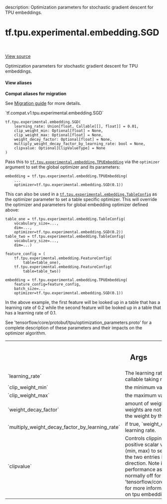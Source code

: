 description: Optimization parameters for stochastic gradient descent for TPU embeddings.

<div itemscope itemtype="http://developers.google.com/ReferenceObject">
<meta itemprop="name" content="tf.tpu.experimental.embedding.SGD" />
<meta itemprop="path" content="Stable" />
<meta itemprop="property" content="__init__"/>
</div>

# tf.tpu.experimental.embedding.SGD

<!-- Insert buttons and diff -->

<table class="tfo-notebook-buttons tfo-api nocontent" align="left">

</table>

<a target="_blank" href="/code/stable/tensorflow/python/tpu/tpu_embedding_v2_utils.py">View source</a>



Optimization parameters for stochastic gradient descent for TPU embeddings.

<section class="expandable">
  <h4 class="showalways">View aliases</h4>
  <p>
<b>Compat aliases for migration</b>
<p>See
<a href="https://www.tensorflow.org/guide/migrate">Migration guide</a> for
more details.</p>
<p>`tf.compat.v1.tpu.experimental.embedding.SGD`</p>
</p>
</section>

<pre class="devsite-click-to-copy prettyprint lang-py tfo-signature-link">
<code>tf.tpu.experimental.embedding.SGD(
    learning_rate: Union[float, Callable[[], float]] = 0.01,
    clip_weight_min: Optional[float] = None,
    clip_weight_max: Optional[float] = None,
    weight_decay_factor: Optional[float] = None,
    multiply_weight_decay_factor_by_learning_rate: bool = None,
    clipvalue: Optional[ClipValueType] = None
)
</code></pre>



<!-- Placeholder for "Used in" -->

Pass this to <a href="../../../../tf/tpu/experimental/embedding/TPUEmbedding.md"><code>tf.tpu.experimental.embedding.TPUEmbedding</code></a> via the `optimizer`
argument to set the global optimizer and its parameters:

```
embedding = tf.tpu.experimental.embedding.TPUEmbedding(
    ...
    optimizer=tf.tpu.experimental.embedding.SGD(0.1))
```

This can also be used in a <a href="../../../../tf/tpu/experimental/embedding/TableConfig.md"><code>tf.tpu.experimental.embedding.TableConfig</code></a> as the
optimizer parameter to set a table specific optimizer. This will override the
optimizer and parameters for global embedding optimizer defined above:

```
table_one = tf.tpu.experimental.embedding.TableConfig(
    vocabulary_size=...,
    dim=...,
    optimizer=tf.tpu.experimental.embedding.SGD(0.2))
table_two = tf.tpu.experimental.embedding.TableConfig(
    vocabulary_size=...,
    dim=...)

feature_config = (
    tf.tpu.experimental.embedding.FeatureConfig(
        table=table_one),
    tf.tpu.experimental.embedding.FeatureConfig(
        table=table_two))

embedding = tf.tpu.experimental.embedding.TPUEmbedding(
    feature_config=feature_config,
    batch_size=...
    optimizer=tf.tpu.experimental.embedding.SGD(0.1))
```

In the above example, the first feature will be looked up in a table that has
a learning rate of 0.2 while the second feature will be looked up in a table
that has a learning rate of 0.1.

See 'tensorflow/core/protobuf/tpu/optimization_parameters.proto' for a
complete description of these parameters and their impacts on the optimizer
algorithm.

<!-- Tabular view -->
 <table class="responsive fixed orange">
<colgroup><col width="214px"><col></colgroup>
<tr><th colspan="2"><h2 class="add-link">Args</h2></th></tr>

<tr>
<td>
`learning_rate`
</td>
<td>
The learning rate. It should be a floating point value or a
callable taking no arguments for a dynamic learning rate.
</td>
</tr><tr>
<td>
`clip_weight_min`
</td>
<td>
the minimum value to clip by; None means -infinity.
</td>
</tr><tr>
<td>
`clip_weight_max`
</td>
<td>
the maximum value to clip by; None means +infinity.
</td>
</tr><tr>
<td>
`weight_decay_factor`
</td>
<td>
amount of weight decay to apply; None means that the
weights are not decayed. Weights are decayed by multiplying the weight
by this factor each step.
</td>
</tr><tr>
<td>
`multiply_weight_decay_factor_by_learning_rate`
</td>
<td>
if true,
`weight_decay_factor` is multiplied by the current learning rate.
</td>
</tr><tr>
<td>
`clipvalue`
</td>
<td>
Controls clipping of the gradient. Set to either a single
positive scalar value to get clipping or a tiple of scalar values (min,
max) to set a separate maximum or minimum. If one of the two entries is
None, then there will be no clipping that direction. Note if this is
set, you may see a decrease in performance as  gradient accumulation
will be enabled (it is normally off for SGD as it has no affect on
accuracy). See
'tensorflow/core/protobuf/tpu/optimization_parameters.proto' for more
information on gradient accumulation and its impact on tpu embeddings.
</td>
</tr>
</table>



